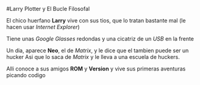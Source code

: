 #Larry Plotter y El Bucle Filosofal

El chico huerfano **Larry** vive con sus tios, que lo tratan bastante mal
(le hacen usar *Internet Explorer*)

Tiene unas *Google Glasses* redondas y una cicatriz de un *USB* en la frente

Un dia, aparece **Neo**, el de *Matrix*, y le dice que el tambien puede ser un hucker
Asi que lo saca de *Matrix* y le lleva a una escuela de huckers.

Alli conoce a sus amigos **ROM** y **Version** y vive sus primeras aventuras picando codigo